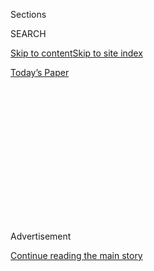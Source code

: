 <div id="app">

<div>

<div>

<div>

<div class="NYTAppHideMasthead css-1q2w90k e1suatyy0">

<div class="section css-ui9rw0 e1suatyy2">

<div class="css-eph4ug er09x8g0">

<div class="css-6n7j50">

</div>

<span class="css-1dv1kvn">Sections</span>

<div class="css-10488qs">

<span class="css-1dv1kvn">SEARCH</span>

</div>

[Skip to content](#site-content)[Skip to site
index](#site-index)

</div>

<div class="css-10698na e1huz5gh0">

</div>

</div>

<div id="masthead-bar-one" class="section hasLinks css-15hmgas e1csuq9d3">

<div class="css-uqyvli e1csuq9d0">

</div>

<div class="css-1uqjmks e1csuq9d1">

</div>

<div class="css-9e9ivx">

[](https://myaccount.nytimes3xbfgragh.onion/auth/login?response_type=cookie&client_id=vi)

</div>

<div class="css-1bvtpon e1csuq9d2">

[Today’s
Paper](https://www.nytimes3xbfgragh.onion/section/todayspaper)

</div>

</div>

</div>

</div>

<div data-aria-hidden="false">

<div id="site-content" data-role="main">

<div>

<div class="css-1aor85t" style="opacity:0.000000001;z-index:-1;visibility:hidden">

<div class="css-1hqnpie">

<div class="css-epjblv">

<span class="css-17xtcya">[Opinion](/section/opinion)</span><span class="css-x15j1o">|</span><span class="css-fwqvlz">Welcome
to the R.N.C.’s Alternate
Universe</span>

</div>

<div class="css-k008qs">

<div class="css-1iwv8en">

<span class="css-18z7m18"></span>

<div>

</div>

</div>

<span class="css-1n6z4y">https://nyti.ms/3lyeKoW</span>

<div class="css-1705lsu">

<div class="css-4xjgmj">

<div class="css-4skfbu" data-role="toolbar" data-aria-label="Social Media Share buttons, Save button, and Comments Panel with current comment count" data-testid="share-tools">

  - 
  - 
  - 
  - 
    
    <div class="css-6n7j50">
    
    </div>

  - 

</div>

</div>

</div>

</div>

</div>

</div>

<div class="css-13pd83m">

</div>

<div id="top-wrapper" class="css-1sy8kpn">

<div id="top-slug" class="css-l9onyx">

Advertisement

</div>

[Continue reading the main
story](#after-top)

<div class="ad top-wrapper" style="text-align:center;height:100%;display:block;min-height:250px">

<div id="top" class="place-ad" data-position="top" data-size-key="top">

</div>

</div>

<div id="after-top">

</div>

</div>

<div>

<div class="css-v5btjw etb61u70">

<div class="css-v05ibm etb61u71">

[Opinion](/section/opinion)

</div>

</div>

<div id="sponsor-wrapper" class="css-1hyfx7x">

<div id="sponsor-slug" class="css-19vbshk">

Supported by

</div>

[Continue reading the main
story](#after-sponsor)

<div id="sponsor" class="ad sponsor-wrapper" style="text-align:center;height:100%;display:block">

</div>

<div id="after-sponsor">

</div>

</div>

<div class="css-186x18t">

</div>

<div class="css-1vkm6nb ehdk2mb0">

# Welcome to the R.N.C.’s Alternate Universe

</div>

A meaningful percentage of Americans are living in a collaborative
fiction, built one conspiracy theory at a time.

<div class="css-18e8msd">

<div class="css-vp77d3 epjyd6m0">

<div class="css-1p10dcb ey68jwv0" data-aria-hidden="true">

[![Charlie
Warzel](https://static01.graylady3jvrrxbe.onion/images/2019/03/15/opinion/charlie-warzel/charlie-warzel-thumbLarge-v3.png
"Charlie Warzel")](https://www.nytimes3xbfgragh.onion/by/charlie-warzel)

</div>

<div class="css-1baulvz">

By [<span class="css-1baulvz last-byline" itemprop="name">Charlie
Warzel</span>](https://www.nytimes3xbfgragh.onion/by/charlie-warzel)

<div class="css-8atqhb">

Mr. Warzel is an Opinion writer at large.

</div>

</div>

</div>

  - Aug. 27,
    2020

  - 
    
    <div class="css-4xjgmj">
    
    <div class="css-d8bdto" data-role="toolbar" data-aria-label="Social Media Share buttons, Save button, and Comments Panel with current comment count" data-testid="share-tools">
    
      - 
      - 
      - 
      - 
        
        <div class="css-6n7j50">
        
        </div>
    
      - 
    
    </div>
    
    </div>

</div>

<div class="css-79elbk" data-testid="photoviewer-wrapper">

<div class="css-z3e15g" data-testid="photoviewer-wrapper-hidden">

</div>

<div class="css-1a48zt4 ehw59r15" data-testid="photoviewer-children">

![<span class="css-16f3y1r e13ogyst0" data-aria-hidden="true">In his
R.N.C. speech on Tuesday night, U.S. Rep Matt Gaetz warned viewers that
radical Democrats would try to “disarm you, empty the prisons, lock you
in your home, and invite MS-13 to live next
door.”</span><span class="css-cnj6d5 e1z0qqy90" itemprop="copyrightHolder"><span class="css-1ly73wi e1tej78p0">Credit...</span><span><span>Republican
National Convention, via
Reuters</span></span></span>](https://static01.graylady3jvrrxbe.onion/images/2020/08/27/opinion/27Warzel-OpinionToday/merlin_176137953_af6c7b19-2527-4368-a013-4204cee48e06-articleLarge.jpg?quality=75&auto=webp&disable=upscale)

</div>

</div>

</div>

<div class="section meteredContent css-1r7ky0e" name="articleBody" itemprop="articleBody">

<div class="css-1fanzo5 StoryBodyCompanionColumn">

<div class="css-53u6y8">

*This article is part of the Opinion Today free newsletter. You can*
[*sign up
here*](https://www.nytimes3xbfgragh.onion/newsletters/opinion-todaynl)
*to receive it every weekday.*

One of the biggest lessons I’ve learned covering the daily information
wars of the Trump era is that a meaningful percentage of Americans [live
in an alternate
reality](https://www.buzzfeednews.com/article/charliewarzel/2017-year-the-internet-destroyed-shared-reality)
powered by a completely separate universe of news and information.

Some are armed with their own completely fabricated facts about the
world while others, as the journalist Joshua Green [wrote in this
section
in 2017](https://www.nytimes3xbfgragh.onion/2017/07/15/opinion/sunday/no-one-cares-about-russia-in-the-world-breitbart-made.html),
rearrange our shared facts “to compose an entirely different narrative.”
There is little consensus on the top story of the day or the major
threats facing the country. You will have noticed this if you’ve ever
watched a congressional hearing and flipped between CNN or MSNBC and Fox
News. The video feed is the same but the [interpretation of
events](https://twitter.com/oliverdarcy/status/872848804977836033?ref_src=twsrc%5Etfw%7Ctwcamp%5Etweetembed%7Ctwterm%5E872848804977836033%7Ctwgr%5E&ref_url=https%3A%2F%2Fwww.buzzfeednews.com%2Farticle%2Fcharliewarzel%2F2017-year-the-internet-destroyed-shared-reality)
is radically different.

Personally, I’ve never seen a clearer demonstration of the Two Universes
phenomenon than this week’s [Republican National
Convention](https://www.nytimes3xbfgragh.onion/live/2020/08/27/us/rnc-convention-election).

</div>

</div>

<div class="css-1fanzo5 StoryBodyCompanionColumn">

<div class="css-53u6y8">

For three nights, in a shameless display of loyalty to President Trump,
the party has conjured up what my colleague [Frank Bruni described
as](https://www.nytimes3xbfgragh.onion/2020/08/26/opinion/trump-melania-rnc.html?action=click&module=Opinion&pgtype=Homepage)
an “upside-down vision” of the world. Theirs is a universe in which the
coronavirus pandemic is largely in the rear view (on Aug. 25, 1,136
Americans died from the virus) and where, according to Representative
Matt Gaetz, radical Democrats threaten to “disarm you, empty the
prisons, lock you in your home and invite MS-13 to live next door.” A
universe where the existential dangers of climate change pale in
comparison to those of cancel culture — even as the [West is ravaged by
blackouts and
wildfires](https://www.nytimes3xbfgragh.onion/2020/08/26/opinion/california-wildfires-blackouts.html?action=click&module=Opinion&pgtype=Homepage)
and the Gulf Coast is slammed by a [devastating
hurricane](https://www.nytimes3xbfgragh.onion/2020/08/27/us/hurricane-laura-update.html?action=click&module=Top%20Stories&pgtype=Homepage).

This week, my colleague [Jamelle Bouie
described](https://www.nytimes3xbfgragh.onion/2020/08/25/opinion/trump-convention-platform.html)
some of what we’re seeing as the “Fox Newsification of the Republicans”
by “a president who rose to political power via the cable news channel
and who exists in a codependent relationship with the network.”

The comparison is apt, as Fox News has been extremely successful in
crafting and selling an alternate reality to its viewers each night for
well over a decade. The trick is to evoke two dueling emotions — fear
and devotion — one conspiracy theory at a time. Fox News has mastered
this and so has the R.N.C.

It’s why the convention paraded out Patricia McCloskey — one half of the
St. Louis couple who went viral for wielding guns at Black Lives Matter
protesters. Her message was designed to provoke feelings of victimhood
and racial fear.

“What you saw happen to us could just as easily happen to any of you who
are watching from quiet neighborhoods around our country,” she said.
“Make no mistake: No matter where you live, your family will not be
safe in the radical Democrats’ America.”

</div>

</div>

<div class="css-1fanzo5 StoryBodyCompanionColumn">

<div class="css-53u6y8">

That threat is far more potent when it’s paired with a second alternate
reality: that Donald Trump is the one and only competent protector, the
“bodyguard of Western civilization,” as the R.N.C. speaker Charlie
Kirk put it on Monday evening.

The power of a conspiracy theory is to offer an easy explanation for
something uncomfortable, which is why conspiracy theories thrive during
times of alienation or social change. But while one conspiracy theory
can be dangerous on its own, it is not a worldview. It’s when you stitch
enough of them together that an alternate reality forms.

This same convergence phenomenon is also behind the alarming growth of
the QAnon movement, which now acts as a big tent for conspiracies —
actively courting and [absorbing other fringe
theories](https://www.vice.com/en_us/article/v7gz53/the-conspiracy-singularity-has-arrived)
into its sprawling narrative. Adrian Hon, a developer who designs
alternate reality games, [told me
recently](https://www.nytimes3xbfgragh.onion/2020/08/04/opinion/qanon-conspiracy-theory-arg.html)
that QAnon’s dynamics remind him of the worlds he’s helped create,
calling it “a collaborative fiction built on wild speculation that
hardens into reality.”

My colleague Paul Krugman [recently pointed out
similarities](https://www.nytimes3xbfgragh.onion/2020/08/24/opinion/trump-qanon-convention.html)
between the conspiracy movement and Mr. Trump’s campaign effort, though
he doesn’t think the “desperate strategy” will work.

Having reported on the pull of these alternate realities up close, I
don’t feel certain about any outcome anymore. It’s hard to see things
clearly or make predictions in such a fractured information ecosystem.
And as The Times contributor [Thomas Edsall
notes](https://www.nytimes3xbfgragh.onion/2020/08/26/opinion/trump-republican-convention-racism.html?action=click&module=Opinion&pgtype=Homepage),
we’ll be stuck here for a while — Mr. Trump’s rhetorical strategy “will
have long term consequences for the Republican Party.”

If you’d like more analysis on how that strategy played out in Night 3
of the R.N.C., my colleagues offer their views on [the highs and lows
here](https://www.nytimes3xbfgragh.onion/2020/08/27/opinion/rnc-best-worst-night-3.html).
My only prediction is that, no matter the outcome in November, I doubt
we’ll be returning to shared reality anytime soon.

*The Times is committed to publishing* [*a diversity of
letters*](https://www.nytimes3xbfgragh.onion/2019/01/31/opinion/letters/letters-to-editor-new-york-times-women.html)
*to the editor. We’d like to hear what you think about this or any of
our articles. Here are some*
[*tips*](https://help.nytimes3xbfgragh.onion/hc/en-us/articles/115014925288-How-to-submit-a-letter-to-the-editor)*.
And here’s our
email:*[*letters@NYTimes.com*](mailto:letters@NYTimes.com)*.*

*Follow The New York Times Opinion section on*
[*Facebook*](https://www.facebookcorewwwi.onion/nytopinion)*,* [*Twitter
(@NYTopinion)*](http://twitter.com/NYTOpinion) *and*
[*Instagram*](https://www.instagram.com/nytopinion/)*.*

</div>

</div>

</div>

<div>

</div>

<div>

</div>

<div>

</div>

<div>

<div id="bottom-wrapper" class="css-1ede5it">

<div id="bottom-slug" class="css-l9onyx">

Advertisement

</div>

[Continue reading the main
story](#after-bottom)

<div id="bottom" class="ad bottom-wrapper" style="text-align:center;height:100%;display:block;min-height:90px">

</div>

<div id="after-bottom">

</div>

</div>

</div>

</div>

</div>

## Site Index

<div>

</div>

## Site Information Navigation

  - [© <span>2020</span> <span>The New York Times
    Company</span>](https://help.nytimes3xbfgragh.onion/hc/en-us/articles/115014792127-Copyright-notice)

<!-- end list -->

  - [NYTCo](https://www.nytco.com/)
  - [Contact
    Us](https://help.nytimes3xbfgragh.onion/hc/en-us/articles/115015385887-Contact-Us)
  - [Work with us](https://www.nytco.com/careers/)
  - [Advertise](https://nytmediakit.com/)
  - [T Brand Studio](http://www.tbrandstudio.com/)
  - [Your Ad
    Choices](https://www.nytimes3xbfgragh.onion/privacy/cookie-policy#how-do-i-manage-trackers)
  - [Privacy](https://www.nytimes3xbfgragh.onion/privacy)
  - [Terms of
    Service](https://help.nytimes3xbfgragh.onion/hc/en-us/articles/115014893428-Terms-of-service)
  - [Terms of
    Sale](https://help.nytimes3xbfgragh.onion/hc/en-us/articles/115014893968-Terms-of-sale)
  - [Site
    Map](https://spiderbites.nytimes3xbfgragh.onion)
  - [Help](https://help.nytimes3xbfgragh.onion/hc/en-us)
  - [Subscriptions](https://www.nytimes3xbfgragh.onion/subscription?campaignId=37WXW)

</div>

</div>

</div>

</div>
